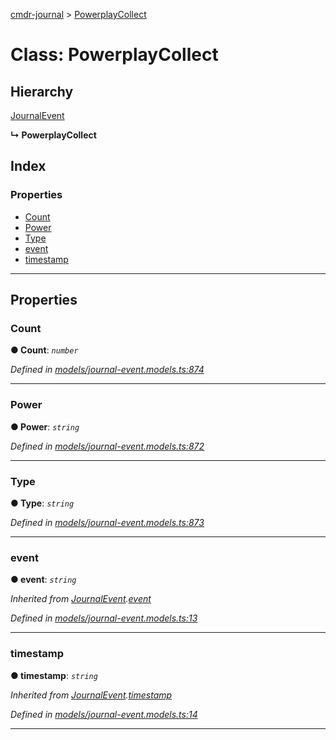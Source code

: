 [cmdr-journal](../README.md) > [PowerplayCollect](../classes/powerplaycollect.md)



# Class: PowerplayCollect

## Hierarchy


 [JournalEvent](journalevent.md)

**↳ PowerplayCollect**







## Index

### Properties

* [Count](powerplaycollect.md#count)
* [Power](powerplaycollect.md#power)
* [Type](powerplaycollect.md#type)
* [event](powerplaycollect.md#event)
* [timestamp](powerplaycollect.md#timestamp)



---
## Properties
<a id="count"></a>

###  Count

**●  Count**:  *`number`* 

*Defined in [models/journal-event.models.ts:874](https://github.com/chrisbruford/cmdr-journal/blob/1e4d048/src/models/journal-event.models.ts#L874)*





___

<a id="power"></a>

###  Power

**●  Power**:  *`string`* 

*Defined in [models/journal-event.models.ts:872](https://github.com/chrisbruford/cmdr-journal/blob/1e4d048/src/models/journal-event.models.ts#L872)*





___

<a id="type"></a>

###  Type

**●  Type**:  *`string`* 

*Defined in [models/journal-event.models.ts:873](https://github.com/chrisbruford/cmdr-journal/blob/1e4d048/src/models/journal-event.models.ts#L873)*





___

<a id="event"></a>

###  event

**●  event**:  *`string`* 

*Inherited from [JournalEvent](journalevent.md).[event](journalevent.md#event)*

*Defined in [models/journal-event.models.ts:13](https://github.com/chrisbruford/cmdr-journal/blob/1e4d048/src/models/journal-event.models.ts#L13)*





___

<a id="timestamp"></a>

###  timestamp

**●  timestamp**:  *`string`* 

*Inherited from [JournalEvent](journalevent.md).[timestamp](journalevent.md#timestamp)*

*Defined in [models/journal-event.models.ts:14](https://github.com/chrisbruford/cmdr-journal/blob/1e4d048/src/models/journal-event.models.ts#L14)*





___


